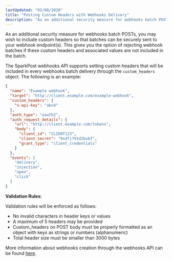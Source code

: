 ```yaml
---
lastUpdated: "02/08/2020"
title: "Posting Custom Headers with Webhooks Delivery"
description: "As an additional security measure for webhooks batch POSTs, you may wish to include custom headers so that batches can be securely sent to your webhook endpoint(s). This gives you the option of rejecting webhook batches if these custom headers and associated values are not included in the batch."
---
```


As an additional security measure for webhooks batch POSTs, you may wish to include custom headers so that batches can be securely sent to your webhook endpoint(s). This gives you the option of rejecting webhook batches if these custom headers and associated values are not included in the batch.

The SparkPost webhooks API supports setting custom headers that will be included in every webhooks batch delivery through the `custom_headers` object. The following is an example:

```json
{
  "name": "Example webhook",
  "target": "http://client.example.com/example-webhook",
  "custom_headers": {
    "x-api-key": "abcd"
  },
  "auth_type": "oauth2",
  "auth_request_details": {
    "url": "http://client.example.com/tokens",
    "body": {
      "client_id": "CLIENT123",
      "client_secret": "9sdfj791d2bsbf",
      "grant_type": "client_credentials"
    }
  },
  "events": [
    "delivery",
    "injection",
    "open",
    "click"
  ]
}
```

**Validation Rules**:

Validation rules will be enforced as follows:

* No invalid characters in header keys or values
* A maximum of 5 headers may be provided
* Custom_headers on POST body must be properly formatted as an object with keys as strings or numbers (alphanumeric)
* Total header size must be smaller than 3000 bytes

More information about webhooks creation through the webhooks API can be found [here](https://developers.sparkpost.com/api/webhooks/#webhooks-post-create-a-webhook).
